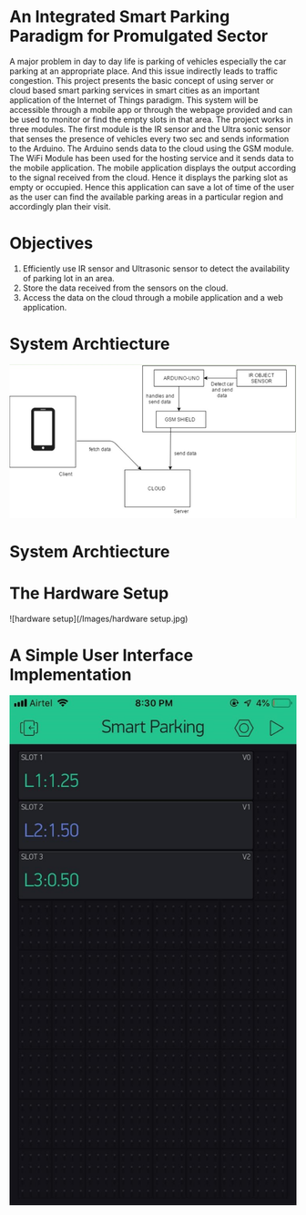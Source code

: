 # An Integrated Smart Parking Paradigm for Promulgated Sector 
A major problem in day to day life is parking of vehicles especially the car parking at an appropriate place. And this issue indirectly leads to traffic congestion. This project presents the basic concept of using server or cloud based smart parking services in smart cities as an important application of the Internet of Things paradigm. This system will be accessible through a mobile app or through the webpage provided and can be used to monitor or find the empty slots in that area. The project works in three modules. The first module is the IR sensor and the Ultra sonic sensor that senses the presence of vehicles every two sec and sends information to the Arduino. The Arduino sends data to the cloud using the GSM module. The WiFi Module has been used for the hosting service and it sends data to the mobile application. The mobile application displays the output according to the signal received from the cloud. Hence it displays the parking slot as empty or occupied. Hence this application can save a lot of time of the user as the user can find the available parking areas in a particular region and accordingly plan their visit.

# Objectives
1. Efficiently use IR sensor and Ultrasonic sensor to detect the availability of parking lot in an area. 
2. Store the data received from the sensors on the cloud. 
3. Access the data on the cloud through a mobile application and a web application.

# System Archtiecture
![Architecture](/Images/parking.jpg)

# System Archtiecture

# The Hardware Setup
![hardware setup](/Images/hardware setup.jpg)

# A Simple User Interface Implementation
![parking](/Images/calculation.jpg)
